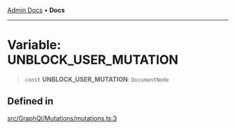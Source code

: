 [Admin Docs](/) • **Docs**

***

# Variable: UNBLOCK\_USER\_MUTATION

> `const` **UNBLOCK\_USER\_MUTATION**: `DocumentNode`

## Defined in

[src/GraphQl/Mutations/mutations.ts:3](https://github.com/PalisadoesFoundation/talawa-admin/blob/main/src/GraphQl/Mutations/mutations.ts#L3)
